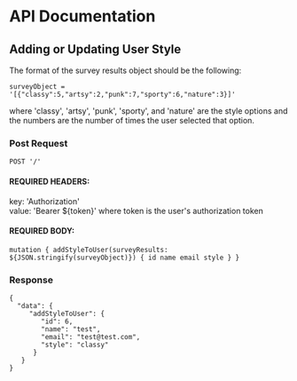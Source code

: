 # API Documentation

## Adding or Updating User Style

The format of the survey results object should be the following:

`surveyObject = '[{"classy":5,"artsy":2,"punk":7,"sporty":6,"nature":3}]'`

where 'classy', 'artsy', 'punk', 'sporty', and 'nature' are the style options and the numbers are the number of times the user selected that option.

### Post Request


`POST '/'`

#### REQUIRED HEADERS:

key: 'Authorization'  
value: 'Bearer ${token}' where token is the user's authorization token


#### REQUIRED BODY:

`mutation { addStyleToUser(surveyResults: ${JSON.stringify(surveyObject)}) { id name email style } }`

### Response
```
{  
  "data": {  
     "addStyleToUser": {  
        "id": 6,  
        "name": "test",  
        "email": "test@test.com",  
        "style": "classy"  
      }  
   }  
}
```
